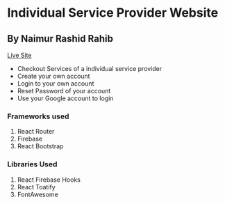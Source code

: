 # Individual Service Provider Website
## By Naimur Rashid Rahib

[Live Site](https://independent-service-prov-7c968.web.app/)

* Checkout Services of a individual service provider
* Create your own account
* Login to your own account
* Reset Password of your account
* Use your Google account to login

### Frameworks used
1. React Router
2. Firebase
3. React Bootstrap

### Libraries Used
1. React Firebase Hooks
2. React Toatify
3. FontAwesome



